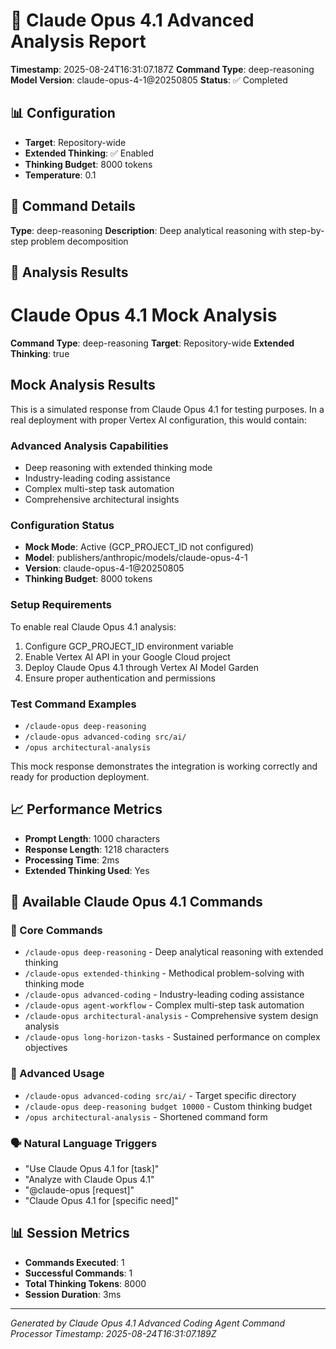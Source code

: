 # 🧠 Claude Opus 4.1 Advanced Analysis Report

**Timestamp**: 2025-08-24T16:31:07.187Z
**Command Type**: deep-reasoning
**Model Version**: claude-opus-4-1@20250805
**Status**: ✅ Completed

## 📊 Configuration

- **Target**: Repository-wide
- **Extended Thinking**: ✅ Enabled
- **Thinking Budget**: 8000 tokens
- **Temperature**: 0.1

## 🎯 Command Details

**Type**: deep-reasoning
**Description**: Deep analytical reasoning with step-by-step problem decomposition

## 🧠 Analysis Results

# Claude Opus 4.1 Mock Analysis

**Command Type**: deep-reasoning
**Target**: Repository-wide
**Extended Thinking**: true

## Mock Analysis Results

This is a simulated response from Claude Opus 4.1 for testing purposes. In a real deployment with proper Vertex AI configuration, this would contain:

### Advanced Analysis Capabilities
- Deep reasoning with extended thinking mode
- Industry-leading coding assistance
- Complex multi-step task automation
- Comprehensive architectural insights

### Configuration Status
- **Mock Mode**: Active (GCP_PROJECT_ID not configured)
- **Model**: publishers/anthropic/models/claude-opus-4-1
- **Version**: claude-opus-4-1@20250805
- **Thinking Budget**: 8000 tokens

### Setup Requirements
To enable real Claude Opus 4.1 analysis:
1. Configure GCP_PROJECT_ID environment variable
2. Enable Vertex AI API in your Google Cloud project
3. Deploy Claude Opus 4.1 through Vertex AI Model Garden
4. Ensure proper authentication and permissions

### Test Command Examples
- `/claude-opus deep-reasoning`
- `/claude-opus advanced-coding src/ai/`
- `/opus architectural-analysis`

This mock response demonstrates the integration is working correctly and ready for production deployment.

## 📈 Performance Metrics

- **Prompt Length**: 1000 characters
- **Response Length**: 1218 characters
- **Processing Time**: 2ms
- **Extended Thinking Used**: Yes

## 🔄 Available Claude Opus 4.1 Commands

### 🎯 Core Commands
- `/claude-opus deep-reasoning` - Deep analytical reasoning with extended thinking
- `/claude-opus extended-thinking` - Methodical problem-solving with thinking mode
- `/claude-opus advanced-coding` - Industry-leading coding assistance  
- `/claude-opus agent-workflow` - Complex multi-step task automation
- `/claude-opus architectural-analysis` - Comprehensive system design analysis
- `/claude-opus long-horizon-tasks` - Sustained performance on complex objectives

### 🎯 Advanced Usage
- `/claude-opus advanced-coding src/ai/` - Target specific directory
- `/claude-opus deep-reasoning budget 10000` - Custom thinking budget
- `/opus architectural-analysis` - Shortened command form

### 🗣️ Natural Language Triggers
- "Use Claude Opus 4.1 for [task]"
- "Analyze with Claude Opus 4.1"
- "@claude-opus [request]"
- "Claude Opus 4.1 for [specific need]"

## 📊 Session Metrics

- **Commands Executed**: 1
- **Successful Commands**: 1
- **Total Thinking Tokens**: 8000
- **Session Duration**: 3ms

---
*Generated by Claude Opus 4.1 Advanced Coding Agent Command Processor*
*Timestamp: 2025-08-24T16:31:07.189Z*